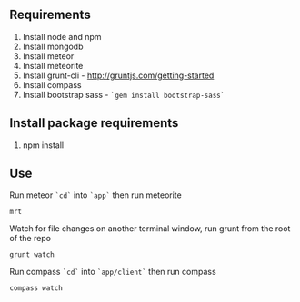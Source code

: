 Requirements
------------
1. Install node and npm
2. Install mongodb
3. Install meteor
4. Install meteorite
5. Install grunt-cli - http://gruntjs.com/getting-started
6. Install compass
7. Install bootstrap sass - `` `gem install bootstrap-sass` ``

Install package requirements
----------------------------
1. npm install

Use
---
Run meteor `` `cd` `` into `` `app` `` then run meteorite  
```
mrt
```

Watch for file changes on another terminal window, run grunt from the root of the repo  
```
grunt watch
```

Run compass `` `cd` `` into `` `app/client` `` then run compass  
```
compass watch
```